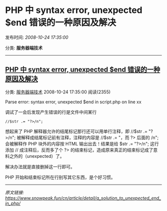 # PHP 中 syntax error, unexpected $end 错误的一种原因及解决

发布时间: *2008-10-24 17:35:00*

分类: __服务器端技术__

---------

## [PHP 中 syntax error, unexpected $end 错误的一种原因及解决](/cn/article/detail/a_solution_to_unexpected_end_in_php/)

分类: [服务器端技术](/cn/article/category/server_side_technology/) 2008-10-24 17:35:00 阅读(2355)

Parse error: syntax error, unexpected $end in script.php on line xx

调试了一会后发现产生错误的行是文件中间某行


    //$str .= "?>/n";

想起来了 PHP 解释器允许的结尾标记那行还可以用单行注释，即 //$str .= "?>/n"; 被解释成结尾标记前有注释，注释的内容是 //$str .= "，而 ?> 后面的 /n"; 会被解释作 PHP 块外的内容按 HTML 输出出去！结果是给 $str .= "?>/n"; 这行添加 // 成注释后，反而多了个 ?> 的结束标记，造成原来真正的结束标记成了意料之外的（unexpected）了。

解决办法就是直接删掉这一行即可。

PHP 开始和结束标记所在行别写其它东西，是个好习惯。


---
*原文链接: https://www.snowpeak.fun/cn/article/detail/a_solution_to_unexpected_end_in_php/*
